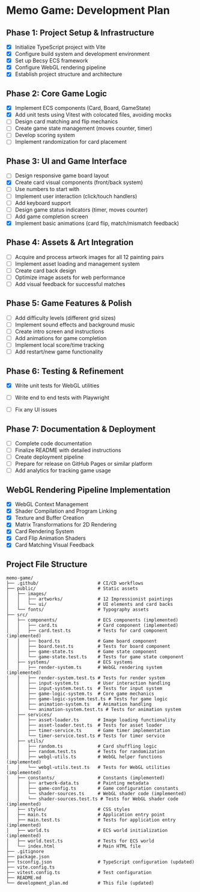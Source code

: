 # Memo Game: Development Plan

## Phase 1: Project Setup & Infrastructure
- [x] Initialize TypeScript project with Vite
- [x] Configure build system and development environment
- [x] Set up Becsy ECS framework
- [x] Configure WebGL rendering pipeline
- [x] Establish project structure and architecture

## Phase 2: Core Game Logic
- [x] Implement ECS components (Card, Board, GameState)
- [x] Add unit tests using Vitest with colocated files, avoiding mocks
- [ ] Design card matching and flip mechanics
- [ ] Create game state management (moves counter, timer)
- [ ] Develop scoring system
- [ ] Implement randomization for card placement

## Phase 3: UI and Game Interface
- [ ] Design responsive game board layout
- [x] Create card visual components (front/back system)
- [ ] Use numbers to start with
- [ ] Implement user interaction (click/touch handlers)
- [ ] Add keyboard support
- [ ] Design game status indicators (timer, moves counter)
- [ ] Add game completion screen
- [x] Implement basic animations (card flip, match/mismatch feedback)

## Phase 4: Assets & Art Integration
- [ ] Acquire and process artwork images for all 12 painting pairs
- [ ] Implement asset loading and management system
- [ ] Create card back design
- [ ] Optimize image assets for web performance
- [ ] Add visual feedback for successful matches

## Phase 5: Game Features & Polish
- [ ] Add difficulty levels (different grid sizes)
- [ ] Implement sound effects and background music
- [ ] Create intro screen and instructions
- [ ] Add animations for game completion
- [ ] Implement local score/time tracking
- [ ] Add restart/new game functionality

## Phase 6: Testing & Refinement
- [x] Write unit tests for WebGL utilities
- [ ] Write end to end tests with Playwright
- [ ] Fix any UI issues


## Phase 7: Documentation & Deployment
- [ ] Complete code documentation
- [ ] Finalize README with detailed instructions
- [ ] Create deployment pipeline
- [ ] Prepare for release on GitHub Pages or similar platform
- [ ] Add analytics for tracking game usage 

## WebGL Rendering Pipeline Implementation
- [x] WebGL Context Management
- [x] Shader Compilation and Program Linking
- [x] Texture and Buffer Creation
- [x] Matrix Transformations for 2D Rendering
- [x] Card Rendering System
- [x] Card Flip Animation Shaders
- [x] Card Matching Visual Feedback

## Project File Structure
```
memo-game/
├── .github/                      # CI/CD workflows
├── public/                       # Static assets
│   ├── images/
│   │   ├── artworks/             # 12 Impressionist paintings
│   │   └── ui/                   # UI elements and card backs
│   └── fonts/                    # Typography assets
├── src/
│   ├── components/               # ECS components (implemented)
│   │   ├── card.ts               # Card component (implemented)
│   │   ├── card.test.ts          # Tests for card component (implemented)
│   │   ├── board.ts              # Game board component
│   │   ├── board.test.ts         # Tests for board component
│   │   ├── game-state.ts         # Game state component
│   │   └── game-state.test.ts    # Tests for game state component
│   ├── systems/                  # ECS systems
│   │   ├── render-system.ts      # WebGL rendering system (implemented)
│   │   ├── render-system.test.ts # Tests for render system
│   │   ├── input-system.ts       # User interaction handling
│   │   ├── input-system.test.ts  # Tests for input system
│   │   ├── game-logic-system.ts  # Core game mechanics
│   │   ├── game-logic-system.test.ts # Tests for game logic
│   │   ├── animation-system.ts   # Animation handling
│   │   └── animation-system.test.ts # Tests for animation system
│   ├── services/
│   │   ├── asset-loader.ts       # Image loading functionality
│   │   ├── asset-loader.test.ts  # Tests for asset loader
│   │   ├── timer-service.ts      # Game timer implementation
│   │   └── timer-service.test.ts # Tests for timer service
│   ├── utils/
│   │   ├── random.ts             # Card shuffling logic
│   │   ├── random.test.ts        # Tests for randomization
│   │   ├── webgl-utils.ts        # WebGL helper functions (implemented)
│   │   └── webgl-utils.test.ts   # Tests for WebGL utilities (implemented)
│   ├── constants/                # Constants (implemented)
│   │   ├── artwork-data.ts       # Painting metadata
│   │   ├── game-config.ts        # Game configuration constants
│   │   └── shader-sources.ts     # WebGL shader code (implemented)
│   │   └── shader-sources.test.ts # Tests for WebGL shader code (implemented)
│   ├── styles/                   # CSS styles
│   ├── main.ts                   # Application entry point
│   ├── main.test.ts              # Tests for application entry (implemented)
│   ├── world.ts                  # ECS world initialization (implemented)
│   ├── world.test.ts             # Tests for ECS world
│   └── index.html                # Main HTML file
├── .gitignore
├── package.json
├── tsconfig.json                 # TypeScript configuration (updated)
├── vite.config.ts
├── vitest.config.ts              # Test configuration
├── README.md
└── development_plan.md           # This file (updated) 